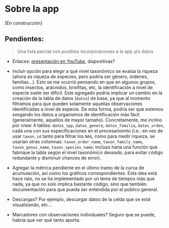 # Sobre la app

[En construcción]

## Pendientes:

> Una lista parcial con posibles incorporaciones a la app y/o datos

- Enlaces: [presentación en YouTube](https://youtu.be/8qltR0p_Czg), diapositivas?

- Incluir opción para elegir a qué nivel taxonómico se evalúa la riqueza (ahora es riqueza de especies, pero podría ser género, órdenes, familias...). Esto se me ocurrió pensando en que en algunos grupos, como insectos, arácnidos, briofitas, etc, la identificación a nivel de especie suele ser difícil. Este agregado podría implicar un cambio en la creación de la tabla de datos (`datos`) de base, ya que al momento filtramos para que queden solamente aquellas observaciones identificadas a nivel de especie. De esta forma, podría ser que estemos sesgando los datos a organismos de identificación más fácil (generalmente, aquellos de mayor tamaño). Concretamente, me inclino por crear 4 tablas: `datos_spp`, `datos_genero`, `datos_familia`, `datos_orden`, cada una con sus especificaciones en el procesamiento (i.e.: en vez de usar `taxon_id` tanto para filtrar los `NA`s, como para medir riqueza, se usarían otras columnas: `taxon_order_name`, `taxon_family_name`, `taxon_genus_name`, `taxon_species_name`; incluso haría una función que fabrique la tabla según el nivel taxonómico deseado, para evitar código redundante y disminuir chances de error).

- Agregar la métrica pendiente en el último tramo de la curva de acumulación, así como los gráficos correspondientes. Esta idea está hace rato, no se ha implementado por un tema de tiempos más que nada, ya que no solo implica bastante código, sino que también documentación para que pueda ser entendida por el público general.

- Descargas? Por ejemplo, descargar datos de la celda que se está visualizando, etc...

- Marcadores con observaciones individuales? Seguro que se puede, habría que ver qué tanto aporta.
